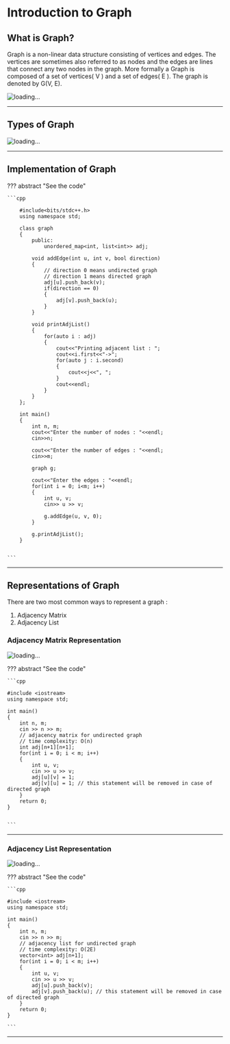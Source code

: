 # Introduction to Graph


## What is Graph?

Graph is a non-linear data structure consisting of vertices and edges. The vertices are sometimes also referred to as nodes and the edges are lines that connect any two nodes in the graph. More formally a Graph is composed of a set of vertices( V ) and a set of edges( E ). The graph is denoted by G(V, E).

![loading...](../../images/dsa/graph/graph_01.webp)

---

## Types of Graph

![loading...](../../images/dsa/graph/graph02.png)

---

## Implementation of Graph

??? abstract "See the code"

    ```cpp
    
        #include<bits/stdc++.h>
        using namespace std;

        class graph
        {
            public: 
                unordered_map<int, list<int>> adj;

            void addEdge(int u, int v, bool direction)
            {   
                // direction 0 means undirected graph
                // direction 1 means directed graph
                adj[u].push_back(v);
                if(direction == 0)
                {
                    adj[v].push_back(u);
                }
            } 

            void printAdjList()
            {
                for(auto i : adj)
                {
                    cout<<"Printing adjacent list : ";
                    cout<<i.first<<"->";
                    for(auto j : i.second)
                    {
                        cout<<j<<", ";
                    }
                    cout<<endl;
                }
            } 
        };

        int main()
        {
            int n, m;
            cout<<"Enter the number of nodes : "<<endl;
            cin>>n;

            cout<<"Enter the number of edges : "<<endl;
            cin>>m;

            graph g;

            cout<<"Enter the edges : "<<endl;
            for(int i = 0; i<m; i++)
            {
                int u, v;
                cin>> u >> v;

                g.addEdge(u, v, 0);
            }

            g.printAdjList();
        }


    ```

---

## Representations of Graph

There are two most common ways to represent a graph :

1. Adjacency Matrix
2. Adjacency List

### Adjacency Matrix Representation

![loading...](../../images/dsa/graph/graph03.png)

??? abstract "See the code"

    ```cpp

    #include <iostream>
    using namespace std;

    int main()
    {
        int n, m;
        cin >> n >> m;
        // adjacency matrix for undirected graph
        // time complexity: O(n)
        int adj[n+1][n+1];
        for(int i = 0; i < m; i++)
        {
            int u, v;
            cin >> u >> v;
            adj[u][v] = 1;
            adj[v][u] = 1; // this statement will be removed in case of directed graph
        }
        return 0;
    }


    ```

    

---

### Adjacency List Representation

![loading...](../../images/dsa/graph/graph04.png)

??? abstract "See the code"

    ```cpp

    #include <iostream>
    using namespace std;

    int main()
    {
        int n, m;
        cin >> n >> m;
        // adjacency list for undirected graph
        // time complexity: O(2E)
        vector<int> adj[n+1];
        for(int i = 0; i < m; i++)
        {
            int u, v;
            cin >> u >> v;
            adj[u].push_back(v);
            adj[v].push_back(u); // this statement will be removed in case of directed graph
        }
        return 0;
    }

    ```

---
